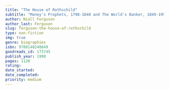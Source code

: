 ```yaml
---
title: "The House of Rothschild"
subtitle: "Money's Prophets, 1798-1848 and The World's Banker, 1849-1999"
author: Niall Ferguson
author_last: Ferguson
slug: ferguson-the-house-of-rothschild
type: non-fiction
img: true
genre: biographies
isbn: 9780140240849
goodreads_id: 173745
publish_year: 1998
pages: 1120
rating: 
date_started:
date_completed:
priority: medium
---
```

